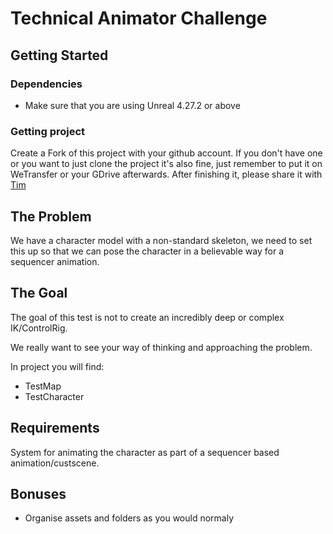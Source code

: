 # Technical Animator Challenge

## Getting Started

### Dependencies

* Make sure that you are using Unreal 4.27.2 or above

### Getting project

Create a Fork of this project with your github account. If you don't have one or you want to just clone the project it's also fine, just remember to put it on WeTransfer or your GDrive afterwards. After finishing it, please share it with [Tim](mailto:tim@virtexstadium.com)

## The Problem

We have a character model with a non-standard skeleton, we need to set this up so that we can pose the character in a believable way for a sequencer animation.

## The Goal

The goal of this test is not to create an incredibly deep or complex IK/ControlRig.
 
We really want to see your way of thinking and approaching the problem.

In project you will find:
* TestMap
* TestCharacter

## Requirements

System for animating the character as part of a sequencer based animation/custscene.

## Bonuses

* Organise assets and folders as you would normaly
